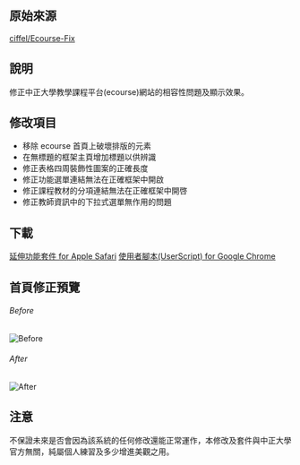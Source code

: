 ## 原始來源
[ciffel/Ecourse-Fix](https://github.com/ciffel/Ecourse-Fix)

## 說明
修正中正大學教學課程平台(ecourse)網站的相容性問題及顯示效果。

## 修改項目
- 移除 ecourse 首頁上破壞排版的元素
- 在無標題的框架主頁增加標題以供辨識
- 修正表格四周裝飾性圖案的正確長度
- 修正功能選單連結無法在正確框架中開啟
- 修正課程教材的分項連結無法在正確框架中開啓
- 修正教師資訊中的下拉式選單無作用的問題

## 下載
[延伸功能套件 for Apple Safari](http://kojima.tw/works/ecourse_fix.safariextz)
[使用者腳本(UserScript) for Google Chrome](https://raw.github.com/imkojima/CCU-ECOURSE-FIX/master/chrome/ecourse_fix.user.js)

## 首頁修正預覽
###### Before
![Before](http://i.imgur.com/kKLgECz.png "Before")
###### After
![After](http://i.imgur.com/aqJkn0l.png "After")

## 注意
不保證未來是否會因為該系統的任何修改還能正常運作，本修改及套件與中正大學官方無關，純屬個人練習及多少增進美觀之用。
